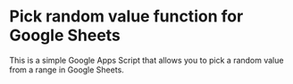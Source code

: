 # Pick random value function for Google Sheets

This is a simple Google Apps Script that allows you to pick a random value from a range in Google Sheets.
